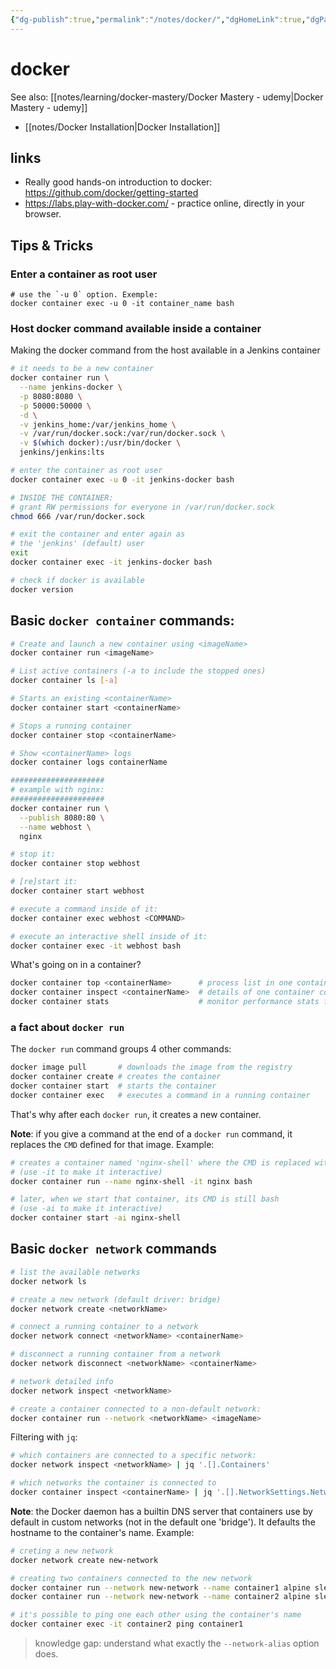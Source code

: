 ```yaml
---
{"dg-publish":true,"permalink":"/notes/docker/","dgHomeLink":true,"dgPassFrontmatter":false,"dgShowBacklinks":true,"dgShowLocalGraph":false}
---
```


# docker

See also: [[notes/learning/docker-mastery/Docker Mastery - udemy|Docker Mastery - udemy]]

- [[notes/Docker Installation|Docker Installation]]


## links

- Really good hands-on introduction to docker: <https://github.com/docker/getting-started>
- <https://labs.play-with-docker.com/> - practice online, directly in your browser.


## Tips & Tricks

### Enter a container as root user

```
# use the `-u 0` option. Exemple:
docker container exec -u 0 -it container_name bash
```

### Host docker command available inside a container

Making the docker command from the host available in a Jenkins container

```sh
# it needs to be a new container
docker container run \
  --name jenkins-docker \
  -p 8080:8080 \
  -p 50000:50000 \
  -d \
  -v jenkins_home:/var/jenkins_home \
  -v /var/run/docker.sock:/var/run/docker.sock \
  -v $(which docker):/usr/bin/docker \
  jenkins/jenkins:lts

# enter the container as root user
docker container exec -u 0 -it jenkins-docker bash

# INSIDE THE CONTAINER:
# grant RW permissions for everyone in /var/run/docker.sock
chmod 666 /var/run/docker.sock

# exit the container and enter again as 
# the 'jenkins' (default) user
exit
docker container exec -it jenkins-docker bash

# check if docker is available
docker version
```




## Basic `docker container` commands:

```sh
# Create and launch a new container using <imageName>
docker container run <imageName>

# List active containers (-a to include the stopped ones)
docker container ls [-a]

# Starts an existing <containerName>
docker container start <containerName>

# Stops a running container
docker container stop <containerName>

# Show <containerName> logs
docker container logs containerName

#####################
# example with nginx:
#####################
docker container run \
  --publish 8080:80 \
  --name webhost \
  nginx

# stop it:
docker container stop webhost

# [re]start it:
docker container start webhost

# execute a command inside of it:
docker container exec webhost <COMMAND>

# execute an interactive shell inside of it:
docker container exec -it webhost bash
```

What's going on in a container?
```sh
docker container top <containerName>      # process list in one container
docker container inspect <containerName>  # details of one container config
docker container stats                    # monitor performance stats for all containers
```


### a fact about `docker run`

The `docker run` command groups 4 other commands:

```sh
docker image pull       # downloads the image from the registry
docker container create # creates the container
docker container start  # starts the container
docker container exec   # executes a command in a running container
```

That's why after each `docker run`, it creates a new container.

**Note**: if you give a command at the end of a `docker run` command, it replaces the `CMD` defined for that image. Example:
```sh
# creates a container named 'nginx-shell' where the CMD is replaced with bash
# (use -it to make it interactive)
docker container run --name nginx-shell -it nginx bash

# later, when we start that container, its CMD is still bash
# (use -ai to make it interactive)
docker container start -ai nginx-shell
```

## Basic `docker network` commands

```sh
# list the available networks
docker network ls

# create a new network (default driver: bridge)
docker network create <networkName>

# connect a running container to a network
docker network connect <networkName> <containerName>

# disconnect a running container from a network
docker network disconnect <networkName> <containerName>

# network detailed info
docker network inspect <networkName>

# create a container connected to a non-default network:
docker container run --network <networkName> <imageName>
```

Filtering with `jq`:
```sh
# which containers are connected to a specific network:
docker network inspect <networkName> | jq '.[].Containers'

# which networks the container is connected to
docker container inspect <containerName> | jq '.[].NetworkSettings.Network'
```

**Note**: the Docker daemon has a builtin DNS server that containers use by default in custom networks (not in the default one 'bridge'). It defaults the hostname to the container's name. Example:
```sh
# creting a new network
docker network create new-network

# creating two containers connected to the new network
docker container run --network new-network --name container1 alpine sleep 10000
docker container run --network new-network --name container2 alpine sleep 10000

# it's possible to ping one each other using the container's name
docker container exec -it container2 ping container1
```

> knowledge gap: understand what exactly the `--network-alias` option does.

